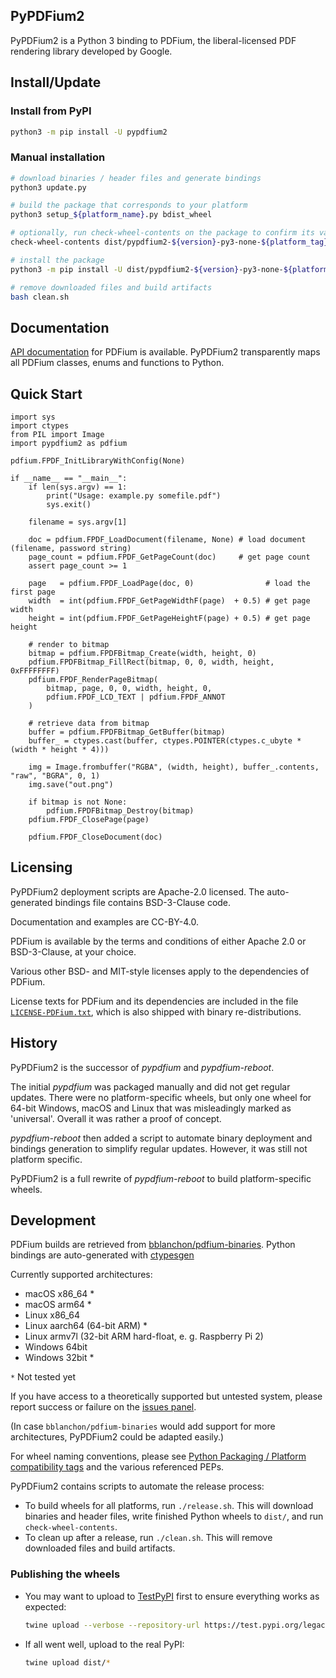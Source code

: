 <!-- SPDX-FileCopyrightText: 2021 geisserml <geisserml@gmail.com> -->
<!-- SPDX-License-Identifier: CC-BY-4.0 -->

## PyPDFium2

PyPDFium2 is a Python 3 binding to PDFium, the liberal-licensed PDF rendering
library developed by Google.

## Install/Update

### Install from PyPI

```bash
python3 -m pip install -U pypdfium2
```

### Manual installation

```bash
# download binaries / header files and generate bindings
python3 update.py

# build the package that corresponds to your platform
python3 setup_${platform_name}.py bdist_wheel

# optionally, run check-wheel-contents on the package to confirm its validity
check-wheel-contents dist/pypdfium2-${version}-py3-none-${platform_tag}.whl

# install the package
python3 -m pip install -U dist/pypdfium2-${version}-py3-none-${platform_tag}.whl

# remove downloaded files and build artifacts
bash clean.sh
```


## Documentation

[API documentation](https://developers.foxit.com/resources/pdf-sdk/c_api_reference_pdfium/group___f_p_d_f_i_u_m.html)
for PDFium is available.
PyPDFium2 transparently maps all PDFium classes, enums and functions to Python.


## Quick Start

```python3
import sys
import ctypes
from PIL import Image
import pypdfium2 as pdfium

pdfium.FPDF_InitLibraryWithConfig(None)

if __name__ == "__main__":
    if len(sys.argv) == 1:
        print("Usage: example.py somefile.pdf")
        sys.exit()
    
    filename = sys.argv[1]
    
    doc = pdfium.FPDF_LoadDocument(filename, None) # load document (filename, password string)
    page_count = pdfium.FPDF_GetPageCount(doc)     # get page count
    assert page_count >= 1

    page   = pdfium.FPDF_LoadPage(doc, 0)                # load the first page
    width  = int(pdfium.FPDF_GetPageWidthF(page)  + 0.5) # get page width
    height = int(pdfium.FPDF_GetPageHeightF(page) + 0.5) # get page height
    
    # render to bitmap
    bitmap = pdfium.FPDFBitmap_Create(width, height, 0)
    pdfium.FPDFBitmap_FillRect(bitmap, 0, 0, width, height, 0xFFFFFFFF)
    pdfium.FPDF_RenderPageBitmap(
        bitmap, page, 0, 0, width, height, 0, 
        pdfium.FPDF_LCD_TEXT | pdfium.FPDF_ANNOT
    )
    
    # retrieve data from bitmap
    buffer = pdfium.FPDFBitmap_GetBuffer(bitmap)
    buffer_ = ctypes.cast(buffer, ctypes.POINTER(ctypes.c_ubyte * (width * height * 4)))

    img = Image.frombuffer("RGBA", (width, height), buffer_.contents, "raw", "BGRA", 0, 1)
    img.save("out.png")
    
    if bitmap is not None:
        pdfium.FPDFBitmap_Destroy(bitmap)
    pdfium.FPDF_ClosePage(page)
    
    pdfium.FPDF_CloseDocument(doc)
```


## Licensing

PyPDFium2 deployment scripts are Apache-2.0 licensed.
The auto-generated bindings file contains BSD-3-Clause code.

Documentation and examples are CC-BY-4.0.

PDFium is available by the terms and conditions of either Apache 2.0 or BSD-3-Clause, at your choice.

Various other BSD- and MIT-style licenses apply to the dependencies of PDFium.

License texts for PDFium and its dependencies are included in the file [`LICENSE-PDFium.txt`](LICENSE-PDFium.txt),
which is also shipped with binary re-distributions.


## History

PyPDFium2 is the successor of *pypdfium* and *pypdfium-reboot*.

The initial *pypdfium* was packaged manually and did not get regular updates.
There were no platform-specific wheels, but only one wheel for 64-bit Windows, macOS and
Linux that was misleadingly marked as 'universal'. Overall it was rather a proof of concept.

*pypdfium-reboot* then added a script to automate binary deployment and bindings generation
to simplify regular updates. However, it was still not platform specific.

PyPDFium2 is a full rewrite of *pypdfium-reboot* to build platform-specific wheels.


## Development

PDFium builds are retrieved from [bblanchon/pdfium-binaries](https://github.com/bblanchon/pdfium-binaries).
Python bindings are auto-generated with [ctypesgen](https://github.com/ctypesgen/ctypesgen)

Currently supported architectures:

* macOS x86_64 *
* macOS arm64 *
* Linux x86_64
* Linux aarch64 (64-bit ARM) *
* Linux armv7l (32-bit ARM hard-float, e. g. Raspberry Pi 2)
* Windows 64bit
* Windows 32bit *

`*` Not tested yet

If you have access to a theoretically supported but untested system, please report
success or failure on the [issues panel](https://github.com/pypdfium2-team/pypdfium2/issues).

(In case `bblanchon/pdfium-binaries` would add support for more architectures, PyPDFium2
could be adapted easily.)

For wheel naming conventions, please see [Python Packaging / Platform compatibility tags](https://packaging.python.org/specifications/platform-compatibility-tags/) and the various referenced PEPs.

PyPDFium2 contains scripts to automate the release process:

* To build wheels for all platforms, run `./release.sh`. This will download binaries
  and header files, write finished Python wheels to `dist/`, and run `check-wheel-contents`.
* To clean up after a release, run `./clean.sh`. This will remove downloaded files and
  build artifacts.

### Publishing the wheels

* You may want to upload to [TestPyPI](https://test.pypi.org/legacy/) first to ensure
  everything works as expected:
   ```bash
   twine upload --verbose --repository-url https://test.pypi.org/legacy/ dist/*
   ```
* If all went well, upload to the real PyPI:
  ```bash
  twine upload dist/*
  ```
